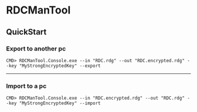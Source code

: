 # RDCManTool

## QuickStart

### Export to another pc
```CMD> RDCManTool.Console.exe --in "RDC.rdg" --out "RDC.encrypted.rdg" --key "MyStrongEncryptedKey" --export```

---
### Import to a pc
```CMD> RDCManTool.Console.exe --in "RDC.encrypted.rdg" --out "RDC.rdg" --key "MyStrongEncryptedKey" --import```